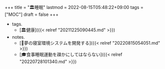 +++
title = "🏛睡眠"
lastmod = 2022-08-15T05:48:22+09:00
tags = ["MOC"]
draft = false
+++

-   tags.
    -   [🏛健康]({{< relref "20211225090445.md" >}})
-   notes.
    -   [🚀夢の寝室環境システムを開発する]({{< relref "20220815054051.md" >}})
    -   [🎓食事睡眠運動を疎かにしてはならない]({{< relref "20220728101340.md" >}})
